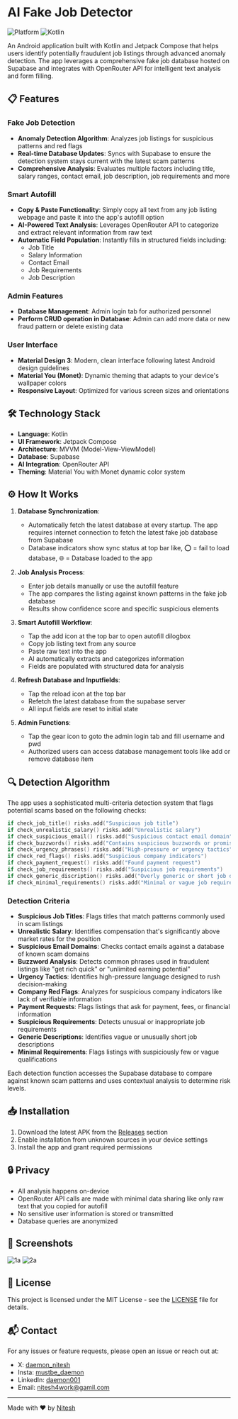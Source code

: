 # AI Fake Job Detector

![Platform](https://img.shields.io/badge/Platform-Android-green.svg)
![Kotlin](https://img.shields.io/badge/Kotlin-1.9.0-purple.svg)

An Android application built with Kotlin and Jetpack Compose that helps users identify potentially fraudulent job listings through advanced anomaly detection. The app leverages a comprehensive fake job database hosted on Supabase and integrates with OpenRouter API for intelligent text analysis and form filling.

## 📋 Features

### Fake Job Detection
- **Anomaly Detection Algorithm**: Analyzes job listings for suspicious patterns and red flags
- **Real-time Database Updates**: Syncs with Supabase to ensure the detection system stays current with the latest scam patterns
- **Comprehensive Analysis**: Evaluates multiple factors including title, salary ranges, contact email, job description, job requirements and more

### Smart Autofill
- **Copy & Paste Functionality**: Simply copy all text from any job listing webpage and paste it into the app's autofill option
- **AI-Powered Text Analysis**: Leverages OpenRouter API to categorize and extract relevant information from raw text
- **Automatic Field Population**: Instantly fills in structured fields including:
  - Job Title
  - Salary Information
  - Contact Email
  - Job Requirements
  - Job Description

### Admin Features
- **Database Management**: Admin login tab for authorized personnel
- **Perform CRUD operation in Database**: Admin can add more data or new fraud pattern or delete existing data

### User Interface
- **Material Design 3**: Modern, clean interface following latest Android design guidelines
- **Material You (Monet)**: Dynamic theming that adapts to your device's wallpaper colors
- **Responsive Layout**: Optimized for various screen sizes and orientations

## 🛠️ Technology Stack

- **Language**: Kotlin
- **UI Framework**: Jetpack Compose
- **Architecture**: MVVM (Model-View-ViewModel)
- **Database**: Supabase
- **AI Integration**: OpenRouter API
- **Theming**: Material You with Monet dynamic color system

## ⚙️ How It Works

1. **Database Synchronization**:
   - Automatically fetch the latest database at every startup. The app requires internet connection to fetch the latest fake job database from Supabase
   - Database indicators show sync status at top bar like, ⭕ = fail to load database, 🌐 = Database loaded to the app

2. **Job Analysis Process**:
   - Enter job details manually or use the autofill feature
   - The app compares the listing against known patterns in the fake job database
   - Results show confidence score and specific suspicious elements

3. **Smart Autofill Workflow**:
   - Tap the add icon at the top bar to open autofill dilogbox
   - Copy job listing text from any source
   - Paste raw text into the app
   - AI automatically extracts and categorizes information
   - Fields are populated with structured data for analysis

4. **Refresh Database and Inputfields**:
   - Tap the reload icon at the top bar
   - Refetch the latest database from the supabase server
   - All input fields are reset to initial state 

6. **Admin Functions**:
   - Tap the gear icon to goto the admin login tab and fill username and pwd
   - Authorized users can access database management tools like add or remove database item

## 🔍 Detection Algorithm

The app uses a sophisticated multi-criteria detection system that flags potential scams based on the following checks:

```kotlin
if check_job_title() risks.add("Suspicious job title")
if check_unrealistic_salary() risks.add("Unrealistic salary")
if check_suspicious_email() risks.add("Suspicious contact email domain")
if check_buzzwords() risks.add("Contains suspicious buzzwords or promises")
if check_urgency_phrases() risks.add("High-pressure or urgency tactics")
if check_red_flags() risks.add("Suspicious company indicators")
if check_payment_request() risks.add("Found payment request")
if check_job_requirements() risks.add("Suspicious job requirements")
if check_generic_discription() risks.add("Overly generic or short job description")
if check_minimal_requirements() risks.add("Minimal or vague job requirements")
```

### Detection Criteria

- **Suspicious Job Titles**: Flags titles that match patterns commonly used in scam listings
- **Unrealistic Salary**: Identifies compensation that's significantly above market rates for the position
- **Suspicious Email Domains**: Checks contact emails against a database of known scam domains
- **Buzzword Analysis**: Detects common phrases used in fraudulent listings like "get rich quick" or "unlimited earning potential"
- **Urgency Tactics**: Identifies high-pressure language designed to rush decision-making
- **Company Red Flags**: Analyzes for suspicious company indicators like lack of verifiable information
- **Payment Requests**: Flags listings that ask for payment, fees, or financial information
- **Suspicious Requirements**: Detects unusual or inappropriate job requirements
- **Generic Descriptions**: Identifies vague or unusually short job descriptions
- **Minimal Requirements**: Flags listings with suspiciously few or vague qualifications

Each detection function accesses the Supabase database to compare against known scam patterns and uses contextual analysis to determine risk levels.

## 📥 Installation

1. Download the latest APK from the [Releases](https://github.com/daemon-001/RELEASE-Fake-Job-Detector-Android-App/releases) section
2. Enable installation from unknown sources in your device settings
3. Install the app and grant required permissions

## 🔒 Privacy

- All analysis happens on-device
- OpenRouter API calls are made with minimal data sharing like only raw text that you copied for autofill
- No sensitive user information is stored or transmitted
- Database queries are anonymized

## 📱 Screenshots

![1a](https://github.com/user-attachments/assets/91280828-0070-406c-85df-2236f6cf8c35)
![2a](https://github.com/user-attachments/assets/986c6565-f347-42be-b4de-84a1a05efbc0)

## 📄 License

This project is licensed under the MIT License - see the [LICENSE](LICENSE) file for details.

## 📬 Contact

For any issues or feature requests, please open an issue or reach out at: 
- X: [daemon_nitesh](https://x.com/daemon_nitesh)
- Insta: [mustbe_daemon](https://www.instagram.com/mustbe_daemon)
- LinkedIn: [daemon001](https://www.linkedin.com/in/daemon001)
- Email: nitesh4work@gamil.com

---

Made with ❤️ by [Nitesh](https://github.com/daemon-001)
